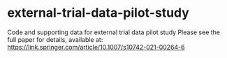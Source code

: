 # external-trial-data-pilot-study
Code and supporting data for external trial data pilot study
Please see the full paper for details, available at: https://link.springer.com/article/10.1007/s10742-021-00264-6
